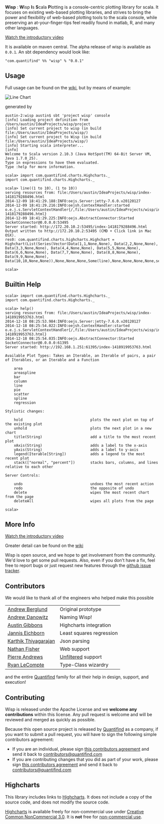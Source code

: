 **Wisp** : **W**isp **I**s **S**cala **P**lotting is a console-centric plotting library for scala.
It focuses on existing web-based plotting libraries, and strives to bring the power and flexibility of web-based plotting
tools to the scala console, while preserving an at-your-finger-tips feel readily found in matlab, R, and many other languages.

[Watch the introductory video](https://www.youtube.com/watch?v=LZH9rCEP-6w)

<!---[![Build Status](https://travis-ci.org/quantifind/Wisp.svg?branch=master)](https://travis-ci.org/quantifind/Wisp)--->
<!---TODO: coverage--->

<!---Todo: logo--->

It is available on maven central. The alpha release of wisp is available as `0.0.1`. An sbt dependency would look like:

    "com.quantifind" %% "wisp" % "0.0.1"

<!---Todo: Integration with 3-rd party libraries: Highcharts, vega, etc. etc.?--->

## Usage

Full usage can be found on the [wiki](https://github.com/quantifind/wisp/wiki), but by means of example:

![Line Chart](https://github.com/quantifind/wisp/blob/master/images/line.png)

generated by

```
austin-2:wisp austin$ sbt 'project wisp' console
[info] Loading project definition from /Users/austin/IdeaProjects/wisp/project
[info] Set current project to wisp (in build file:/Users/austin/IdeaProjects/wisp/)
[info] Set current project to Wisp (in build file:/Users/austin/IdeaProjects/wisp/)
[info] Starting scala interpreter...
[info]
Welcome to Scala version 2.10.3 (Java HotSpot(TM) 64-Bit Server VM, Java 1.7.0_25).
Type in expressions to have them evaluated.
Type :help for more information.

scala> import com.quantifind.charts.Highcharts._
import com.quantifind.charts.Highcharts._

scala> line((1 to 10), (1 to 10))
serving resources from: file:/Users/austin/IdeaProjects/wisp/index-1418179288496.html
2014-12-09 18:41:29.188:INFO:oejs.Server:jetty-7.6.0.v20120127
2014-12-09 18:41:29.216:INFO:oejsh.ContextHandler:started o.e.j.s.ServletContextHandler{/,file:/Users/austin/IdeaProjects/wisp/index-1418179288496.html}
2014-12-09 18:41:29.225:INFO:oejs.AbstractConnector:Started SocketConnector@0.0.0.0:53495
Server started: http://172.20.10.2:53495/index-1418179288496.html
Output written to http://172.20.10.2:53495 (CMD + Click link in Mac OSX).
res0: com.quantifind.charts.highcharts.Highchart = Highchart(List(Series(Vector(Data(1,1,None,None), Data(2,2,None,None), Data(3,3,None,None), Data(4,4,None,None), Data(5,5,None,None), Data(6,6,None,None), Data(7,7,None,None), Data(8,8,None,None), Data(9,9,None,None), Data(10,10,None,None)),None,None,None,Some(line),None,None,None,None,series)),Some(Title(,None,None,None,None,None,None,None,title)),None,None,Some(Credits(None,,None,None,)),Some(Exporting(chart,None,None,None,None,None,None)),Some(Legend(None,None,None,Some(false),None,None,None,None,None,None,None,None,None,None,None,None,None,None,None,None,None)),None,true,None,None,Some([Lcom.quantifind.charts.highcharts.Axis;@40dc66ae))

scala>
```

## Builtin Help

```
scala> import com.quantifind.charts.Highcharts._
import com.quantifind.charts.Highcharts._

scala> help()
serving resources from: file:/Users/austin/IdeaProjects/wisp/index-1418919953763.html
2014-12-18 08:25:53.984:INFO:oejs.Server:jetty-7.6.0.v20120127
2014-12-18 08:25:54.022:INFO:oejsh.ContextHandler:started o.e.j.s.ServletContextHandler{/,file:/Users/austin/IdeaProjects/wisp/index-1418919953763.html}
2014-12-18 08:25:54.035:INFO:oejs.AbstractConnector:Started SocketConnector@0.0.0.0:61395
Server started: http://192.168.1.251:61395/index-1418919953763.html

Available Plot Types: Takes an Iterable, an Iterable of pairs, a pair of Iterables, or an Iterable and a Function

	area
	areaspline
	bar
	column
	line
	pie
	scatter
	spline
	regression

Stylistic changes:

	hold                               plots the next plot on top of the existing plot
	unhold                             plots the next plot in a new chart
	title(String)                      add a title to the most recent plot
	xAxis(String)                      adds a label to the x-axis
	yAxis(String)                      adds a label to y-axis
	legend(Iterable[String])           adds a legend to the most recent plot
	stack(["normal", "percent"])       stacks bars, columns, and lines relative to each other

Server Controls:

	undo                               undoes the most recent action
	redo                               the opposite of undo
	delete                             wipes the most recent chart from the page
	deleteAll                          wipes all plots from the page

scala>
```

## More Info

[Watch the introductory video](https://www.youtube.com/watch?v=LZH9rCEP-6w)

Greater detail can be found on the [wiki](https://github.com/quantifind/wisp/wiki)

Wisp is open source, and we hope to get involvement from the community.  We'd love to get some pull requests.  Also, even if you don't
have a fix, feel free to report bugs or just request new features through the [github issue tracker](https://github.com/quantifind/wisp/issues?state=open).

## Contributors

We would like to thank all of the engineers who helped make this possible

<table border="0">
  <tr>
    <td><a href=https://github.com/ajberglund >Andrew Berglund</a></td>
    <td>Original prototype</td>
  </tr>
  <tr>
    <td><a href=https://ceng.calpoly.edu/faculty/adanowit/ >Andrew Danowitz</a></td>
    <td>Naming Wisp!</td>
  </tr>
  <tr>
    <td><a href=https://github.com/AustinBGibbons >Austin Gibbons</a></td>
    <td>Highcharts integration</td>
  </tr>
  <tr>
    <td><a href=https://github.com/dadarakt >Jannis Eichborn</a></td>
    <td>Least squares regression</td>
  </tr>
  <tr>
    <td><a href=https://github.com/kthn >Karthik Thiyagarajan</a></td>
    <td>Json parsing</td>
  </tr>
  <tr>
  <td><a href=https://github.com/nathfisher >Nathan Fisher</a></td>
    <td>Web support</td>
  </tr>
  <tr>
    <td><a href=https://github.com/Mortimerp9 >Pierre Andrews</a></td>
    <td><a href=http://unfiltered.databinder.net/Unfiltered.html >Unfiltered</a> support</td>
  </tr>
  <tr>
    <td><a href=https://github.com/ryanlecompte >Ryan LeCompte</a></td>
    <td>Type-Class wizardry</td>
  </tr>
</table>

and the entire [Quantifind](http://quantifind.com/) family for all their help in design, support, and execution!

## Contributing

Wisp is released under the Apache License and we **welcome any contributions** within this license. Any pull request is welcome and will be reviewed and merged as quickly as possible.

Because this open source project is released by [Quantifind](http://www.quantifind.com) as a company, if you want to submit a pull request, you will have to sign the following simple contributors agreement:
- If you are an individual, please sign [this contributors agreement](https://docs.google.com/a/quantifind.com/document/d/1RS7qEjq3cCmJ1665UhoCMK8541Ms7KyU3kVFoO4CR_I/) and send it back to contributors@quantifind.com
- If you are contributing changes that you did as part of your work, please sign [this contributors agreement](https://docs.google.com/a/quantifind.com/document/d/1kNwLT4qG3G0Ct2mEuNdBGmKDYuApN1CpQtZF8TSVTjE/) and send it back to contributors@quantifind.com

## Highcharts

This library includes links to [Highcharts](http://www.highcharts.com/). It does not include a copy of the source code, and does not modify the source code.

[Highcharts](http://www.highcharts.com/) is available freely for non-commercial use under [Creative Common NonCommercial 3.0](http://creativecommons.org/licenses/by-nc/3.0/). It is **not** free for [non-commercial use](http://shop.highsoft.com/faq/non-commercial#what-is-non-commercial). 
